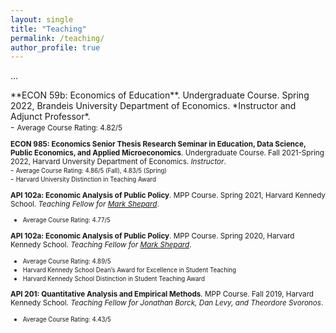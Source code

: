 ```yaml
---
layout: single
title: "Teaching"
permalink: /teaching/
author_profile: true
---
```


<p>...</p>
**ECON 59b: Economics of Education**. Undergraduate Course. Spring 2022, Brandeis University Department of Economics. *Instructor and Adjunct Professor*.<br/>
- <small>Average Course Rating: 4.82/5

**ECON 985: Economics Senior Thesis Research Seminar in Education, Data Science, Public Economics, and Applied Microeconomics**. Undergraduate Course. Fall 2021-Spring 2022, Harvard Unversity Department of Economics. *Instructor*. 
<br/> - <small>Average Course Rating: 4.86/5 (Fall), 4.83/5 (Spring)</small> 
<br/> - <small>Harvard University Distinction in Teaching Award</small>

**API 102a: Economic Analysis of Public Policy**. MPP Course. Spring 2021, Harvard Kennedy School. *Teaching Fellow for [Mark Shepard](https://scholar.harvard.edu/mshepard/home)*. <br/>
- <small>Average Course Rating: 4.77/5</small>

**API 102a: Economic Analysis of Public Policy**. MPP Course. Spring 2020, Harvard Kennedy School. *Teaching Fellow for [Mark Shepard](https://scholar.harvard.edu/mshepard/home)*. <br/>
- <small>Average Course Rating: 4.89/5</small>
- <small>Harvard Kennedy School Dean’s Award for Excellence in Student Teaching</small>
- <small>Harvard Kennedy School Distinction in Student Teaching Award</small>

**API 201: Quantitative Analysis and Empirical Methods**. MPP Course. Fall 2019, Harvard Kennedy School. *Teaching Fellow for Jonathan Borck, Dan Levy, and Theordore Svoronos*. <br/>
- <small>Average Course Rating: 4.43/5</small>